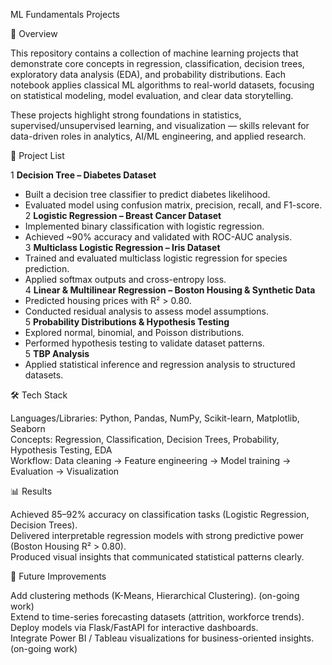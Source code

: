 ML Fundamentals Projects

📌 Overview

This repository contains a collection of machine learning projects that demonstrate core concepts in regression, classification, decision trees, exploratory data analysis (EDA), and probability distributions. Each notebook applies classical ML algorithms to real-world datasets, focusing on statistical modeling, model evaluation, and clear data storytelling.

These projects highlight strong foundations in statistics, supervised/unsupervised learning, and visualization — skills relevant for data-driven roles in analytics, AI/ML engineering, and applied research.

📂 Project List

1 **Decision Tree – Diabetes Dataset**<br />
  - Built a decision tree classifier to predict diabetes likelihood.<br />
  - Evaluated model using confusion matrix, precision, recall, and F1-score.<br />
2 **Logistic Regression – Breast Cancer Dataset**<br />
  - Implemented binary classification with logistic regression.<br />
  - Achieved ~90% accuracy and validated with ROC-AUC analysis.<br />
3 **Multiclass Logistic Regression – Iris Dataset**<br />
  - Trained and evaluated multiclass logistic regression for species prediction.<br />
  - Applied softmax outputs and cross-entropy loss.<br />
4 **Linear & Multilinear Regression – Boston Housing & Synthetic Data**<br />
  - Predicted housing prices with R² > 0.80.<br />
  - Conducted residual analysis to assess model assumptions.<br />
5 **Probability Distributions & Hypothesis Testing**<br />
  - Explored normal, binomial, and Poisson distributions.<br />
  - Performed hypothesis testing to validate dataset patterns.<br />
5 **TBP Analysis**<br />
  - Applied statistical inference and regression analysis to structured datasets.<br />


🛠 Tech Stack

Languages/Libraries: Python, Pandas, NumPy, Scikit-learn, Matplotlib, Seaborn <br />
Concepts: Regression, Classification, Decision Trees, Probability, Hypothesis Testing, EDA  <br />
Workflow: Data cleaning → Feature engineering → Model training → Evaluation → Visualization <br /> 


📊 Results

Achieved 85–92% accuracy on classification tasks (Logistic Regression, Decision Trees).<br />
Delivered interpretable regression models with strong predictive power (Boston Housing R² > 0.80).<br />
Produced visual insights that communicated statistical patterns clearly.<br />


🚀 Future Improvements

Add clustering methods (K-Means, Hierarchical Clustering). (on-going work)<br />
Extend to time-series forecasting datasets (attrition, workforce trends).<br />
Deploy models via Flask/FastAPI for interactive dashboards.<br />
Integrate Power BI / Tableau visualizations for business-oriented insights. (on-going work)<br />

